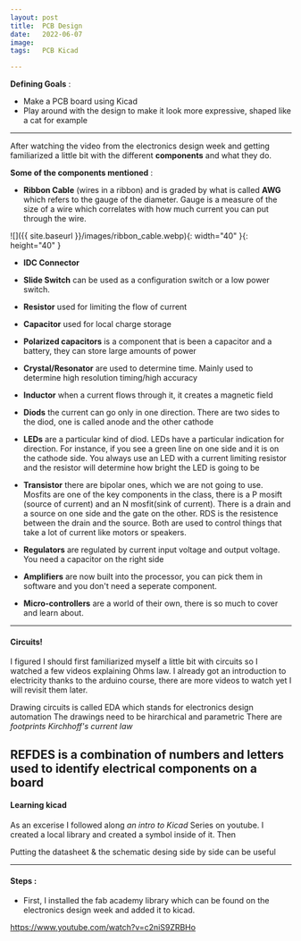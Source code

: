 ```yaml
---
layout: post
title:  PCB Design
date:   2022-06-07
image:  
tags:   PCB Kicad

---
```


**Defining Goals** :

* Make a PCB board using Kicad
* Play around with the design to make it look more expressive, shaped like a cat for example

---

After watching the video from the electronics design week and getting familiarized a little bit with the different **components** and what they do.

**Some of the components mentioned** :

* **Ribbon Cable** (wires in a ribbon) and is graded by what is called **AWG** which refers to the gauge of the diameter. Gauge is a measure of the size of a wire which correlates with how much current you can put through the wire.

![]({{ site.baseurl }}/images/ribbon_cable.webp){: width="40" }{: height="40" }

* **IDC Connector**

* **Slide Switch** can be used as a configuration switch or a low power switch. 
* **Resistor** used for limiting the flow of current
* **Capacitor** used for local charge storage
* **Polarized capacitors** is a component that is been a capacitor and a battery, they can store large amounts of power
* **Crystal/Resonator** are used to determine time. Mainly used to determine high resolution timing/high accuracy
* **Inductor** when a current flows through it, it creates a magnetic field
* **Diods** the current can go only in one direction. There are two sides to the diod, one is called anode and the other cathode
* **LEDs** are a particular kind of diod. LEDs have a particular indication for direction. For instance, if you see a green line on one side and it is on the cathode side. You always use an LED with a current limiting resistor and the resistor will determine how bright the LED is going to be
* **Transistor** there are bipolar ones, which we are not going to use. Mosfits are one of the key components in the class, there is a P mosift (source of current) and an N mosfit(sink of current). There is a drain and a source on one side and the gate on the other. RDS is the resistence between the drain and the source. Both are used to control things that take a lot of current like motors or speakers.
* **Regulators** are regulated by current input voltage and output voltage. You need a capacitor on the right side
* **Amplifiers** are now built into the processor, you can pick them in software and you don't need a seperate component.
* **Micro-controllers** are a world of their own, there is so much to cover and learn about.

---

#### Circuits!

I figured I should first familiarized myself a little bit with circuits so I watched a few videos explaining Ohms law. I already got an introduction to electricity thanks to the arduino course, there are more videos to watch yet I will revisit them later.

Drawing circuits is called EDA which stands for electronics design automation
The drawings need to be hirarchical and parametric 
There are *footprints*
*Kirchhoff's current law* 

**REFDES** is a combination of numbers and letters used to identify electrical components on a board
---

#### Learning kicad

As an excerise I followed along *an intro to Kicad* Series on youtube. I created a local library and created a symbol inside of it. Then 

Putting the datasheet & the schematic desing side by side can be useful



--- 
#### Steps :

* First, I installed the fab academy library which can be found on the electronics design week and added it to kicad.


https://www.youtube.com/watch?v=c2niS9ZRBHo


